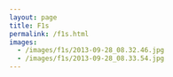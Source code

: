 ```yaml
---
layout: page
title: F1s
permalink: /f1s.html
images:
  - /images/f1s/2013-09-28_08.32.46.jpg
  - /images/f1s/2013-09-28_08.33.54.jpg
---
```


